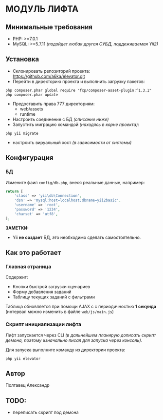 МОДУЛЬ ЛИФТА
============================

Минимальные требования
------------

* PHP: >=7.0.1
* MySQL: >=5.7.11 *(подойдет любая другая СУБД, поддеживаемая Yii2)*


Установка
------------

* Склонировать репозиторий проекта: https://github.com/a6ka/elevator.git
* Перейти в директорию проекта и выполнить загрузку пакетов:
~~~
php composer.phar global require "fxp/composer-asset-plugin:^1.3.1"
php composer.phar update
~~~
* Предоставить права 777 директориям:
  * web/assets 
  * runtime 
* Настроить соединение с БД *(описание ниже)*
* Запустить миграцию командой *(находясь в корне проекта)*:
~~~
php yii migrate
~~~
* настроить вируальный хост *(в зависимости от системы)*

Конфигурация
-------------

### БД

Измените фаил `config/db.php`, внеся реальные данные, например:

```php
return [
    'class' => 'yii\db\Connection',
    'dsn' => 'mysql:host=localhost;dbname=yii2basic',
    'username' => 'root',
    'password' => '1234',
    'charset' => 'utf8',
];
```

**ЗАМЕТКИ:**
- Yii **не создает** БД, это необходимо сделать самостоятельно.

Как это работает
-------------
### Главная страница

Содержит:
* Кнопки быстрой загрузки сценариев
* Форму добавления заданий
* Таблицу текущих заданий с фильтрами

Таблица обновляется при помощи AJAX c с периодичностью **1 секунда** (интервал можно изменить в файле `web/js/main.js`)

### Скрипт инициализации лифта
Лифт запускается через CLI *(в дальнейшем планирую дописать скрипт демона, поэтому изначально писал для запуска через консоль)*.

Для запуска выполните команду из директории проекта:
~~~
php yii elevator
~~~



Автор
-------------------
Полтавец Александр

TODO:
-------------------
- переписать скрипт под демона